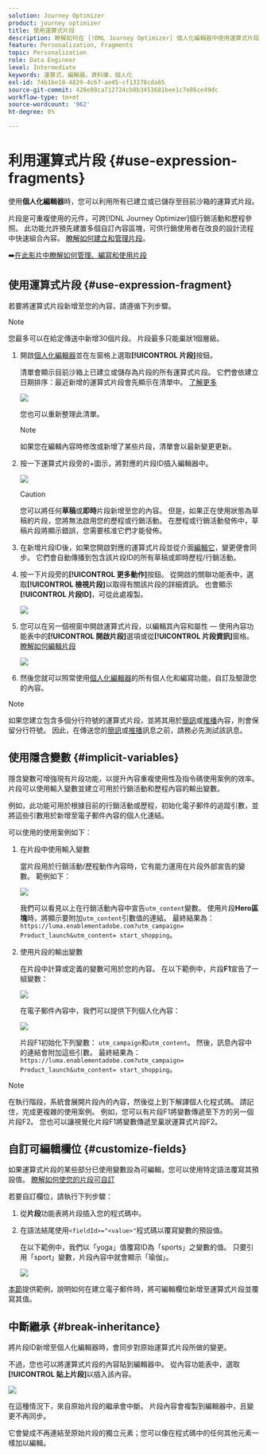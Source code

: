 ```yaml
---
solution: Journey Optimizer
product: journey optimizer
title: 使用運算式片段
description: 瞭解如何在 [!DNL Journey Optimizer] 個人化編輯器中使用運算式片段。
feature: Personalization, Fragments
topic: Personalization
role: Data Engineer
level: Intermediate
keywords: 運算式，編輯器，資料庫，個人化
exl-id: 74b1be18-4829-4c67-ae45-cf13278cda65
source-git-commit: 428e08ca712724cb0b3453681bee1c7e86ce49dc
workflow-type: tm+mt
source-wordcount: '962'
ht-degree: 0%

---
```


# 利用運算式片段 {#use-expression-fragments}

使用&#x200B;**個人化編輯器**&#x200B;時，您可以利用所有已建立或已儲存至目前沙箱的運算式片段。

片段是可重複使用的元件，可跨[!DNL Journey Optimizer]個行銷活動和歷程參照。 此功能允許預先建置多個自訂內容區塊，可供行銷使用者在改良的設計流程中快速組合內容。 [瞭解如何建立和管理片段](../content-management/fragments.md)。

➡️[在此影片中瞭解如何管理、編寫和使用片段](../content-management/fragments.md#video-fragments)

## 使用運算式片段 {#use-expression-fragment}

若要將運算式片段新增至您的內容，請遵循下列步驟。

>[!NOTE]
>
>您最多可以在給定傳送中新增30個片段。 片段最多只能巢狀1個層級。

1. 開啟[個人化編輯器](personalization-build-expressions.md)並在左窗格上選取&#x200B;**[!UICONTROL 片段]**&#x200B;按鈕。

   清單會顯示目前沙箱上已建立或儲存為片段的所有運算式片段。 它們會依建立日期排序：最近新增的運算式片段會先顯示在清單中。 [了解更多](../content-management/fragments.md#create-expression-fragment)

   ![](assets/expression-fragments-pane.png)

   您也可以重新整理此清單。

   >[!NOTE]
   >
   >如果您在編輯內容時修改或新增了某些片段，清單會以最新變更更新。

1. 按一下運算式片段旁的+圖示，將對應的片段ID插入編輯器中。

   ![](assets/expression-fragment-add.png)

   >[!CAUTION]
   >
   >您可以將任何&#x200B;**草稿**&#x200B;或&#x200B;**即時**&#x200B;片段新增至您的內容。 但是，如果正在使用狀態為草稿的片段，您將無法啟用您的歷程或行銷活動。 在歷程或行銷活動發佈中，草稿片段將顯示錯誤，您需要核准它們才能發佈。

1. 在新增片段ID後，如果您開啟對應的運算式片段並從介面[編輯它](../content-management/fragments.md#edit-fragments)，變更便會同步。 它們會自動傳播到包含該片段ID的所有草稿或即時歷程/行銷活動。

1. 按一下片段旁的&#x200B;**[!UICONTROL 更多動作]**&#x200B;按鈕。 從開啟的關聯功能表中，選取&#x200B;**[!UICONTROL 檢視片段]**&#x200B;以取得有關該片段的詳細資訊。 也會顯示&#x200B;**[!UICONTROL 片段ID]**，可從此處複製。

   ![](assets/expression-fragment-view.png)

1. 您可以在另一個視窗中開啟運算式片段，以編輯其內容和屬性 — 使用內容功能表中的&#x200B;**[!UICONTROL 開啟片段]**&#x200B;選項或從&#x200B;**[!UICONTROL 片段資訊]**&#x200B;窗格。 [瞭解如何編輯片段](../content-management/fragments.md#edit-fragments)

   ![](assets/expression-fragment-open.png)

1. 然後您就可以照常使用[個人化編輯器](personalization-build-expressions.md)的所有個人化和編寫功能，自訂及驗證您的內容。

>[!NOTE]
>
>如果您建立包含多個分行符號的運算式片段，並將其用於[簡訊](../sms/create-sms.md#sms-content)或[推播](../push/design-push.md)內容，則會保留分行符號。 因此，在傳送您的[簡訊](../sms/send-sms.md)或[推播](../push/send-push.md)訊息之前，請務必先測試該訊息。

## 使用隱含變數 {#implicit-variables}

隱含變數可增強現有片段功能，以提升內容重複使用性及指令碼使用案例的效率。 片段可以使用輸入變數並建立可用於行銷活動和歷程內容的輸出變數。

例如，此功能可用於根據目前的行銷活動或歷程，初始化電子郵件的追蹤引數，並將這些引數用於新增至電子郵件內容的個人化連結。

可以使用的使用案例如下：

1. 在片段中使用輸入變數

   當片段用於行銷活動/歷程動作內容時，它有能力運用在片段外部宣告的變數。 範例如下：

   ![](../personalization/assets/variable-in-a-fragment.png)

   我們可以看見以上在行銷活動內容中宣告`utm_content`變數。 使用片段&#x200B;**Hero區塊**&#x200B;時，將顯示要附加`utm_content`引數值的連結。 最終結果為： `https://luma.enablementadobe.com?utm_campaign= Product_launch&utm_content= start_shopping`。

1. 使用片段的輸出變數

   在片段中計算或定義的變數可用於您的內容。 在以下範例中，片段&#x200B;**F1**&#x200B;宣告了一組變數：

   ![](../personalization/assets/personalize-with-variables.png)

   在電子郵件內容中，我們可以提供下列個人化內容：

   ![](../personalization/assets/use-fragment-variable.png)

   片段F1初始化下列變數： `utm_campaign`和`utm_content`。 然後，訊息內容中的連結會附加這些引數。 最終結果為： `https://luma.enablementadobe.com?utm_campaign= Product_launch&utm_content= start_shopping`。

>[!NOTE]
>
>在執行階段，系統會展開片段內的內容，然後從上到下解譯個人化程式碼。 請記住，完成更複雜的使用案例。 例如，您可以有片段F1將變數傳遞至下方的另一個片段F2。 您也可以讓視覺化片段F1將變數傳遞至巢狀運算式片段F2。


## 自訂可編輯欄位 {#customize-fields}

如果運算式片段的某些部分已使用變數設為可編輯，您可以使用特定語法覆寫其預設值。 [瞭解如何使您的片段可自訂](../content-management/customizable-fragments.md)

若要自訂欄位，請執行下列步驟：

1. 從&#x200B;**片段**&#x200B;功能表將片段插入您的程式碼中。

1. 在語法結尾使用`<fieldId>="<value>"`程式碼以覆寫變數的預設值。

   在以下範例中，我們以「yoga」值覆寫ID為「sports」之變數的值。 只要引用「sport」變數，片段內容中就會顯示「瑜伽」。

   ![](../content-management/assets/fragment-expression-use.png)

[本節](../content-management/customizable-fragments.md#example)提供範例，說明如何在建立電子郵件時，將可編輯欄位新增至運算式片段並覆寫其值。

## 中斷繼承 {#break-inheritance}

將片段ID新增至個人化編輯器時，會同步對原始運算式片段所做的變更。

不過，您也可以將運算式片段的內容貼到編輯器中。 從內容功能表中，選取&#x200B;**[!UICONTROL 貼上片段]**&#x200B;以插入該內容。

![](assets/expression-fragment-paste.png)

在這種情況下，來自原始片段的繼承會中斷。 片段內容會複製到編輯器中，且變更不再同步。

它會變成不再連結至原始片段的獨立元素；您可以像在程式碼中的任何其他元素一樣加以編輯。

